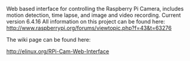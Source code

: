 Web based interface for controlling the Raspberry Pi Camera, includes motion detection, time lapse, and image and video recording.
Current version 6.4.16
All information on this project can be found here: http://www.raspberrypi.org/forums/viewtopic.php?f=43&t=63276

The wiki page can be found here:

http://elinux.org/RPi-Cam-Web-Interface
